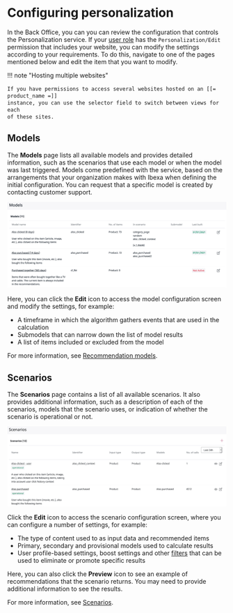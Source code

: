 # Configuring personalization

In the Back Office, you can you can review the configuration that controls 
the Personalization service.
If your [user role](../site_organization/organizing_the_site.md#permissions) has 
the `Personalization/Edit` permission that includes your website, you can modify 
the settings according to your requirements.
To do this, navigate to one of the pages mentioned below and edit the item that you want to modify.

!!! note "Hosting multiple websites"

    If you have permissions to access several websites hosted on an [[= product_name =]] 
    instance, you can use the selector field to switch between views for each 
    of these sites.

## Models

The **Models** page lists all available models and provides detailed information, 
such as the scenarios that use each model or when the model was last triggered.
Models come predefined with the service, based on the arrangements that your 
organization makes with Ibexa when defining the initial configuration.
You can request that a specific model is created by contacting customer support.

![Models page in the Back Office](img/dashboard_models.png "Models page")

Here, you can click the **Edit** icon to access the model configuration screen and modify 
the settings, for example:

- A timeframe in which the algorithm gathers events that are used in the calculation
- Submodels that can narrow down the list of model results
- A list of items included or excluded from the model 

For more information, see [Recommendation models](recommendation_models.md).

## Scenarios

The **Scenarios** page contains a list of all available scenarios.
It also provides additional information, such as a description of each of the scenarios, models 
that the scenario uses, or indication of whether the scenario is operational or not.

![Scenarios page in the Back Office](img/dashboard_scenarios.png "Scenarios page")

 Click the **Edit** icon to access the scenario configuration screen, where you can configure 
 a number of settings, for example:
 
 - The type of content used to as input data and recommended items
 - Primary, secondary and provisional models used to calculate results
 - User profile-based settings, boost settings and other [filters](filters.md) that can be used to eliminate or promote specific results
 
Here, you can also click the **Preview** icon to see an example of recommendations that 
the scenario returns.
You may need to provide additional information to see the results.

For more information, see [Scenarios](scenarios.md).
